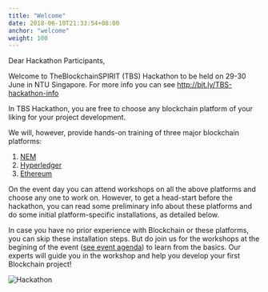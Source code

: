 ```yaml
---
title: "Welcome"
date: 2018-06-10T21:33:54+08:00
anchor: "welcome"
weight: 100
---
```


Dear Hackathon Participants,

Welcome to TheBlockchainSPIRIT (TBS) Hackathon to be held on 29-30 June in NTU Singapore. For more info you can see http://bit.ly/TBS-hackathon-info

In TBS Hackathon, you are free to choose any blockchain platform of your liking for your project development.

We will, however, provide hands-on training of three major blockchain platforms:
1. [NEM](http://nem.io)
2. [Hyperledger](https://www.hyperledger.org)
3. [Ethereum](https://ethereum.org)
 
On the event day you can attend workshops on all the above platforms and choose any one to work on. However, to get a head-start before the hackathon, you can read some preliminary info about these platforms and do some initial platform-specific installations, as detailed below.
 
In case you have no prior experience with Blockchain or these platforms, you can skip these installation steps. But do join us for the workshops at the begining of the event ([see event agenda](#agenda)) to learn from the basics. Our experts will guide you in the workshop and help you develop your first Blockchain project!

![](https://cdn-images-1.medium.com/max/1600/1*aM1KkhdoJH503iWID_WJ8A.png "Hackathon")
